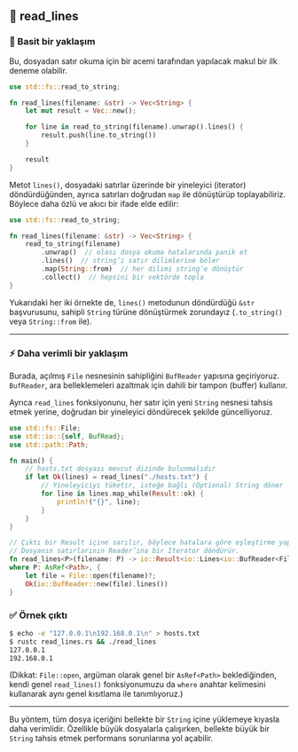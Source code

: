 ## 📜 read\_lines

### 🚧 Basit bir yaklaşım

Bu, dosyadan satır okuma için bir acemi tarafından yapılacak makul bir ilk deneme olabilir.

```rust
use std::fs::read_to_string;

fn read_lines(filename: &str) -> Vec<String> {
    let mut result = Vec::new();

    for line in read_to_string(filename).unwrap().lines() {
        result.push(line.to_string())
    }

    result
}
```

Metot `lines()`, dosyadaki satırlar üzerinde bir yineleyici (iterator) döndürdüğünden, ayrıca satırları doğrudan `map` ile dönüştürüp toplayabiliriz. Böylece daha özlü ve akıcı bir ifade elde edilir:

```rust
use std::fs::read_to_string;

fn read_lines(filename: &str) -> Vec<String> {
    read_to_string(filename) 
        .unwrap()  // olası dosya okuma hatalarında panik et
        .lines()  // string’i satır dilimlerine böler
        .map(String::from)  // her dilimi string’e dönüştür
        .collect()  // hepsini bir vektörde topla
}
```

Yukarıdaki her iki örnekte de, `lines()` metodunun döndürdüğü `&str` başvurusunu, sahipli `String` türüne dönüştürmek zorundayız (`.to_string()` veya `String::from` ile).

---

### ⚡ Daha verimli bir yaklaşım

Burada, açılmış `File` nesnesinin sahipliğini `BufReader` yapısına geçiriyoruz. `BufReader`, ara belleklemeleri azaltmak için dahili bir tampon (buffer) kullanır.

Ayrıca `read_lines` fonksiyonunu, her satır için yeni `String` nesnesi tahsis etmek yerine, doğrudan bir yineleyici döndürecek şekilde güncelliyoruz.

```rust
use std::fs::File;
use std::io::{self, BufRead};
use std::path::Path;

fn main() {
    // hosts.txt dosyası mevcut dizinde bulunmalıdır
    if let Ok(lines) = read_lines("./hosts.txt") {
        // Yineleyiciyi tüketir, isteğe bağlı (Optional) String döner
        for line in lines.map_while(Result::ok) {
            println!("{}", line);
        }
    }
}

// Çıktı bir Result içine sarılır, böylece hatalara göre eşleştirme yapılabilir.
// Dosyanın satırlarının Reader’ına bir Iterator döndürür.
fn read_lines<P>(filename: P) -> io::Result<io::Lines<io::BufReader<File>>>
where P: AsRef<Path>, {
    let file = File::open(filename)?;
    Ok(io::BufReader::new(file).lines())
}
```

### ✅ Örnek çıktı

```bash
$ echo -e "127.0.0.1\n192.168.0.1\n" > hosts.txt
$ rustc read_lines.rs && ./read_lines
127.0.0.1
192.168.0.1
```

(Dikkat: `File::open`, argüman olarak genel bir `AsRef<Path>` beklediğinden, kendi genel `read_lines()` fonksiyonumuzu da `where` anahtar kelimesini kullanarak aynı genel kısıtlama ile tanımlıyoruz.)

---

Bu yöntem, tüm dosya içeriğini bellekte bir `String` içine yüklemeye kıyasla daha verimlidir. Özellikle büyük dosyalarla çalışırken, bellekte büyük bir `String` tahsis etmek performans sorunlarına yol açabilir.
